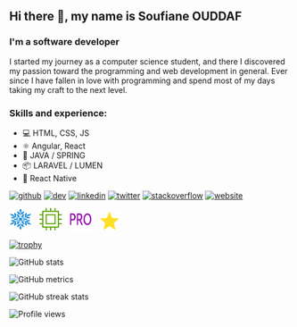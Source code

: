 ## Hi there 👋, my name is Soufiane OUDDAF
### I'm a software developer
I started my journey as a computer science student, and there I discovered my passion toward the programming and web development in general. Ever since I have fallen in love with programming and spend most of my days taking my craft to the next level.

### Skills and experience: 
* 💻 HTML, CSS, JS
* ⚛️ Angular, React
* 🍃 JAVA / SPRING
* 📦 LARAVEL / LUMEN
* 📱 React Native


[<img src='https://cdn.jsdelivr.net/npm/simple-icons@3.0.1/icons/github.svg' alt='github' height='40'>](https://github.com/soufianeodf)  [<img src='https://cdn.jsdelivr.net/npm/simple-icons@3.0.1/icons/dev-dot-to.svg' alt='dev' height='40'>](https://dev.to/soufianeodf)  [<img src='https://cdn.jsdelivr.net/npm/simple-icons@3.0.1/icons/linkedin.svg' alt='linkedin' height='40'>](https://www.linkedin.com/in/soufiane-ouddaf/)  [<img src='https://cdn.jsdelivr.net/npm/simple-icons@3.0.1/icons/twitter.svg' alt='twitter' height='40'>](https://twitter.com/OdfSoufiane)  [<img src='https://cdn.jsdelivr.net/npm/simple-icons@3.0.1/icons/stackoverflow.svg' alt='stackoverflow' height='40'>](https://stackoverflow.com/users/11206097)  [<img src='https://cdn.jsdelivr.net/npm/simple-icons@3.0.1/icons/icloud.svg' alt='website' height='40'>](https://soufianeodf.github.io/)  

<a href='https://archiveprogram.github.com/'><img src='https://raw.githubusercontent.com/acervenky/animated-github-badges/master/assets/acbadge.gif' width='40' height='40'></a> <a href='https://docs.github.com/en/developers'><img src='https://raw.githubusercontent.com/acervenky/animated-github-badges/master/assets/devbadge.gif' width='40' height='40'></a> <a href='https://github.com/pricing'><img src='https://raw.githubusercontent.com/acervenky/animated-github-badges/master/assets/pro.gif' width='40' height='40'></a> <a href='https://stars.github.com/'><img src='https://raw.githubusercontent.com/acervenky/animated-github-badges/master/assets/starbadge.gif' width='35' height='35'></a> 

[![trophy](https://github-profile-trophy.vercel.app/?username=soufianeodf)](https://github.com/ryo-ma/github-profile-trophy)

![GitHub stats](https://github-readme-stats.vercel.app/api?username=soufianeodf&show_icons=true&count_private=true)  

![GitHub metrics](https://metrics.lecoq.io/soufianeodf)

![GitHub streak stats](https://github-readme-streak-stats.herokuapp.com/?user=soufianeodf)  

![Profile views](https://gpvc.arturio.dev/soufianeodf)  
